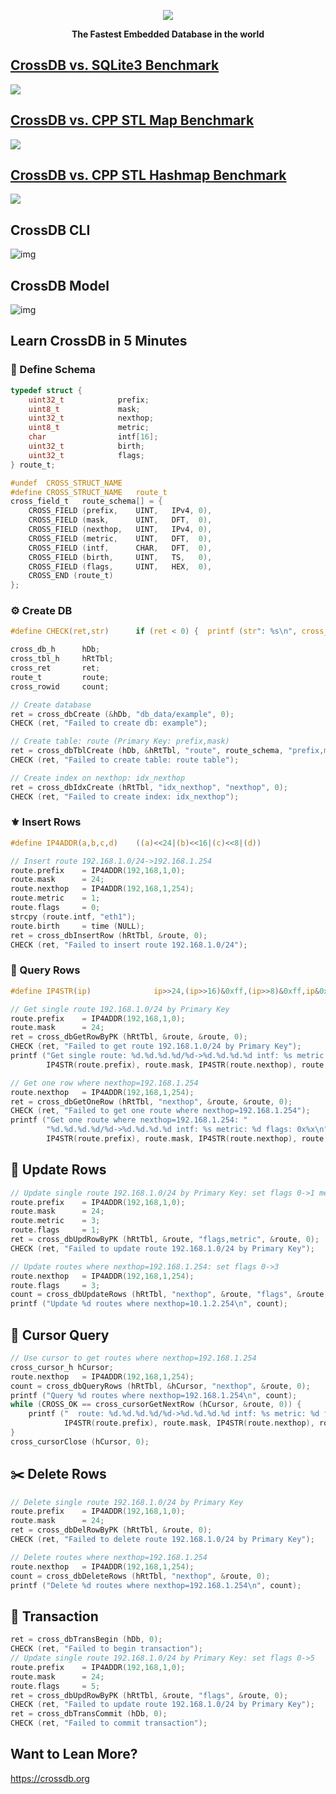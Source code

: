 <p align="center">
	<a href="https://crossdb.org">
	<img src="https://crossdb.org/assets/favicon.png">
	</a>
</p>
<p align="center">
	<strong>The Fastest Embedded Database in the world</strong>
</p>

## [CrossDB vs. SQLite3 Benchmark](https://crossdb.org/blog/benchmark/crossdb-vs-sqlite3/)

<a href="https://crossdb.org/blog/benchmark/crossdb-vs-sqlite3/">
<img src="https://crossdb.org/images/benchmark/crossdb-vs-sqlite-ramdisk-large.png">
</a>

## [CrossDB vs. CPP STL Map Benchmark](https://crossdb.org/blog/benchmark/crossdb-vs-stlmap/)

<a href="https://crossdb.org/blog/benchmark/crossdb-vs-stlmap/">
<img src="https://crossdb.org/images/benchmark/crossdb-vs-stlmap-large.png">
</a>

## [CrossDB vs. CPP STL Hashmap Benchmark](https://crossdb.org/blog/benchmark/crossdb-vs-stlhmap/)

<a href="https://crossdb.org/blog/benchmark/crossdb-vs-stlhmap/">
<img src="https://crossdb.org/images/benchmark/crossdb-vs-stlhmap-large.png">
</a>

## CrossDB CLI

![img](https://crossdb.org/images/crossdb-cli.gif)

## CrossDB Model

![img](https://crossdb.org/images/crossdb-model.png)

## Learn CrossDB in 5 Minutes

### 🛶 Define Schema

``` c linenums="1"
typedef struct {
	uint32_t 			prefix;
	uint8_t 			mask;
	uint32_t			nexthop;
	uint8_t 			metric;
	char				intf[16];
	uint32_t			birth;
	uint32_t			flags;
} route_t;

#undef	CROSS_STRUCT_NAME
#define	CROSS_STRUCT_NAME	route_t
cross_field_t 	route_schema[] = {
	CROSS_FIELD (prefix,	UINT,	IPv4, 0),
	CROSS_FIELD (mask, 		UINT,	DFT,  0),
	CROSS_FIELD (nexthop,	UINT,	IPv4, 0),
	CROSS_FIELD (metric, 	UINT,	DFT,  0),
	CROSS_FIELD (intf,		CHAR,	DFT,  0),
	CROSS_FIELD (birth, 	UINT,	TS,   0),
	CROSS_FIELD (flags, 	UINT,	HEX,  0),
	CROSS_END (route_t)
};
```

### ⚙️ Create DB

``` c linenums="1"
#define CHECK(ret,str)		if (ret < 0) {	printf (str": %s\n", cross_errMsg(ret)); return -1; }

cross_db_h 		hDb;
cross_tbl_h 	hRtTbl;
cross_ret 		ret;
route_t 		route;	
cross_rowid 	count;

// Create database
ret = cross_dbCreate (&hDb, "db_data/example", 0);
CHECK (ret, "Failed to create db: example");

// Create table: route (Primary Key: prefix,mask)
ret = cross_dbTblCreate (hDb, &hRtTbl, "route", route_schema, "prefix,mask", 0);
CHECK (ret, "Failed to create table: route table");

// Create index on nexthop: idx_nexthop
ret = cross_dbIdxCreate (hRtTbl, "idx_nexthop", "nexthop", 0);
CHECK (ret, "Failed to create index: idx_nexthop");
```

### ⚜️ Insert Rows

``` c linenums="1"
#define IP4ADDR(a,b,c,d)	((a)<<24|(b)<<16|(c)<<8|(d))

// Insert route 192.168.1.0/24->192.168.1.254
route.prefix	= IP4ADDR(192,168,1,0);
route.mask		= 24;	
route.nexthop	= IP4ADDR(192,168,1,254);
route.metric	= 1;
route.flags		= 0;
strcpy (route.intf, "eth1");
route.birth		= time (NULL);
ret = cross_dbInsertRow (hRtTbl, &route, 0); 
CHECK (ret, "Failed to insert route 192.168.1.0/24");
```

### 🚀 Query Rows

``` c linenums="1"
#define IP4STR(ip)				ip>>24,(ip>>16)&0xff,(ip>>8)&0xff,ip&0xff

// Get single route 192.168.1.0/24 by Primary Key
route.prefix	= IP4ADDR(192,168,1,0);
route.mask		= 24;	
ret = cross_dbGetRowByPK (hRtTbl, &route, &route, 0); 
CHECK (ret, "Failed to get route 192.168.1.0/24 by Primary Key");
printf ("Get single route: %d.%d.%d.%d/%d->%d.%d.%d.%d intf: %s metric: %d flags: 0x%x\n",
		IP4STR(route.prefix), route.mask, IP4STR(route.nexthop), route.intf, route.metric, route.flags);

// Get one row where nexthop=192.168.1.254
route.nexthop	= IP4ADDR(192,168,1,254);
ret = cross_dbGetOneRow (hRtTbl, "nexthop", &route, &route, 0);
CHECK (ret, "Failed to get one route where nexthop=192.168.1.254");
printf ("Get one route where nexthop=192.168.1.254: "
		"%d.%d.%d.%d/%d->%d.%d.%d.%d intf: %s metric: %d flags: 0x%x\n",
		IP4STR(route.prefix), route.mask, IP4STR(route.nexthop), route.intf, route.metric, route.flags);
```

## 🔫 Update Rows

``` c linenums="1"
// Update single route 192.168.1.0/24 by Primary Key: set flags 0->1 metric 1->3
route.prefix	= IP4ADDR(192,168,1,0);
route.mask		= 24;	
route.metric	= 3;
route.flags		= 1;
ret = cross_dbUpdRowByPK (hRtTbl, &route, "flags,metric", &route, 0); 
CHECK (ret, "Failed to update route 192.168.1.0/24 by Primary Key");

// Update routes where nexthop=192.168.1.254: set flags 0->3
route.nexthop	= IP4ADDR(192,168,1,254);
route.flags		= 3;
count = cross_dbUpdateRows (hRtTbl, "nexthop", &route, "flags", &route, 0);
printf ("Update %d routes where nexthop=10.1.2.254\n", count);
```

## 🎡 Cursor Query

``` c linenums="1"
// Use cursor to get routes where nexthop=192.168.1.254
cross_cursor_h hCursor;
route.nexthop	= IP4ADDR(192,168,1,254);
count = cross_dbQueryRows (hRtTbl, &hCursor, "nexthop", &route, 0);
printf ("Query %d routes where nexthop=192.168.1.254\n", count);
while (CROSS_OK == cross_cursorGetNextRow (hCursor, &route, 0)) {
	printf ("  route: %d.%d.%d.%d/%d->%d.%d.%d.%d intf: %s metric: %d flags: 0x%x\n",
			IP4STR(route.prefix), route.mask, IP4STR(route.nexthop), route.intf, route.metric, route.flags);
}
cross_cursorClose (hCursor, 0);
```

## ✂️ Delete Rows

``` c linenums="1"
// Delete single route 192.168.1.0/24 by Primary Key
route.prefix	= IP4ADDR(192,168,1,0);
route.mask		= 24;	
ret = cross_dbDelRowByPK (hRtTbl, &route, 0); 
CHECK (ret, "Failed to delete route 192.168.1.0/24 by Primary Key");

// Delete routes where nexthop=192.168.1.254
route.nexthop	= IP4ADDR(192,168,1,254);
count = cross_dbDeleteRows (hRtTbl, "nexthop", &route, 0);
printf ("Delete %d routes where nexthop=192.168.1.254\n", count);
```

## 🌄 Transaction

``` c linenums="1"
ret = cross_dbTransBegin (hDb, 0);
CHECK (ret, "Failed to begin transaction");
// Update single route 192.168.1.0/24 by Primary Key: set flags 0->5
route.prefix	= IP4ADDR(192,168,1,0);
route.mask		= 24;	
route.flags		= 5;
ret = cross_dbUpdRowByPK (hRtTbl, &route, "flags", &route, 0); 
CHECK (ret, "Failed to update route 192.168.1.0/24 by Primary Key");
ret = cross_dbTransCommit (hDb, 0);
CHECK (ret, "Failed to commit transaction");
```

## Want to Lean More?
https://crossdb.org
